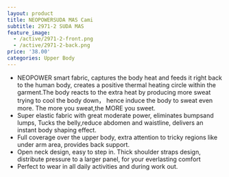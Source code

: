 ```yaml
---
layout: product
title: NEOPOWERSUDA MAS Cami
subtitle: 2971-2 SUDA MAS
feature_image:
  - /active/2971-2-front.png
  - /active/2971-2-back.png
price: '38.00'
categories: Upper Body
---
```


-  NEOPOWER smart fabric, captures the body heat and feeds it right back to the human body, creates a positive thermal heating circle within the garment.The body reacts to the extra heat by producing more sweat trying to cool the body down， hence induce the body to sweat even more. The more you sweat,the MORE you sweet.   
-  Super elastic fabric with great moderate power, eliminates bumpsand lumps, Tucks the belly,reduce abdomen and waistline, delivers an instant body shaping effect. 
- Full coverage over the upper body, extra attention to tricky regions like under arm area, provides back support.  
- Open neck design, easy to step in. Thick shoulder straps design, distribute pressure to a larger panel, for your everlasting comfort
- Perfect to wear in all daily activities and during work out.  